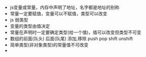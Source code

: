 - js变量或常量，内存中声明了地址，名字都是地址的别称
- 常量一定要赋值，变量可以不赋值，类型可以改变
- js 弱类型
- 变量的类型由值决定
- 常量在声明时一定要确定类型(给一个值)，值可以改变但类型不可变
- 数组的前面(队头) 后面(队尾) 添加,移除 push pop shift unshift
- 简单类型(非对象类型)的常量值不可改变
- 